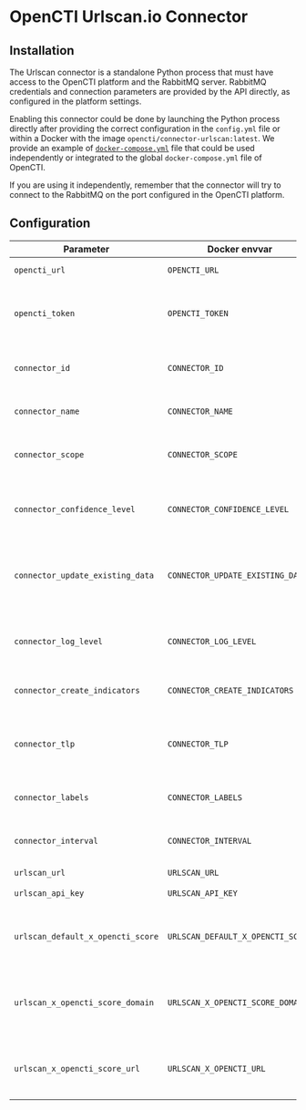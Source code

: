 # OpenCTI Urlscan.io Connector

## Installation

The Urlscan connector is a standalone Python process that must have access to the OpenCTI platform and the RabbitMQ server.
RabbitMQ credentials and connection parameters are provided by the API directly, as configured in the platform settings.

Enabling this connector could be done by launching the Python process directly after providing the correct configuration in the `config.yml` file or within a Docker with the image `opencti/connector-urlscan:latest`.
We provide an example of [`docker-compose.yml`](docker-compose.yml) file that could be used independently or integrated to the global `docker-compose.yml` file of OpenCTI.

If you are using it independently, remember that the connector will try to connect to the RabbitMQ on the port configured in the OpenCTI platform.

## Configuration

| Parameter                        | Docker envvar                    | Mandatory | Description                                                                                        |
|----------------------------------|----------------------------------|-----------|----------------------------------------------------------------------------------------------------|
| `opencti_url`                    | `OPENCTI_URL`                    | Yes       | The URL of the OpenCTI platform.                                                                   |
| `opencti_token`                  | `OPENCTI_TOKEN`                  | Yes       | The default admin token configured in the OpenCTI platform parameters file.                        |
| `connector_id`                   | `CONNECTOR_ID`                   | Yes       | A valid arbitrary `UUIDv4` that must be unique for this connector.                                 |
| `connector_name`                 | `CONNECTOR_NAME`                 | Yes       | The name of the connector, can be just "ThreatMatch"                                               |
| `connector_scope`                | `CONNECTOR_SCOPE`                | Yes       | Must be `threatmatch`, not used in this connector.                                                 |
| `connector_confidence_level`     | `CONNECTOR_CONFIDENCE_LEVEL`     | Yes       | The default confidence level for created relationships (0 -> 100).                                 |
| `connector_update_existing_data` | `CONNECTOR_UPDATE_EXISTING_DATA` | Yes       | If an entity already exists, update its attributes with information provided by this connector.    |
| `connector_log_level`            | `CONNECTOR_LOG_LEVEL`            | Yes       | The log level for this connector, could be `debug`, `info`, `warn` or `error` (less verbose).      |
| `connector_create_indicators`    | `CONNECTOR_CREATE_INDICATORS`    | No        | Create indicators for each observable processed.                                                   |
| `connector_tlp`                  | `CONNECTOR_TLP`                  | No        | The TLP to apply to any indicators and observables, this could be `white`,`green`,`amber` or `red` |
| `connector_labels`               | `CONNECTOR_LABELS`               | No        | Comma delimited list of labels to apply to each observable.                                        |
| `connector_interval`             | `CONNECTOR_INTERVAL`             | No        | An interval (in minutes) for data gathering from Urlscan.                                          |
| `urlscan_url`                    | `URLSCAN_URL`                    | Yes       | The Urlscan URL.                                                                                   |
| `urlscan_api_key`                | `URLSCAN_API_KEY`                | Yes       | The Urlscan client secret.                                                                         |
| `urlscan_default_x_opencti_score`| `URLSCAN_DEFAULT_X_OPENCTI_SCORE`| No        | The default x_opencti_score to use across observable/indicator types. Default is 50.
| `urlscan_x_opencti_score_domain` | `URLSCAN_X_OPENCTI_SCORE_DOMAIN` | No        | The x_opencti_score to use across Domain-Name observable and indicators. Defaults to default score.
| `urlscan_x_opencti_score_url`    | `URLSCAN_X_OPENCTI_URL`          | No        | The x_opencti_score to use across Url observable and indicators. Defaults to default score.